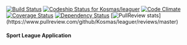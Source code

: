 [![Build Status](https://travis-ci.org/Kosmas/leaguer.png?branch=master)](https://travis-ci.org/Kosmas/leaguer)
[![Codeship Status for Kosmas/leaguer](https://www.codeship.io/projects/b38b2e50-2d20-0132-b42c-2ed46d809325/status)](https://www.codeship.io/projects/39120)
[![Code Climate](https://codeclimate.com/github/Kosmas/leaguer.png)](https://codeclimate.com/github/Kosmas/leaguer)
[![Coverage Status](https://coveralls.io/repos/Kosmas/leaguer/badge.png?branch=master)](https://coveralls.io/r/Kosmas/leaguer?branch=master)
[![Dependency Status](https://gemnasium.com/Kosmas/leaguer.png)](https://gemnasium.com/Kosmas/leaguer)
[![PullReview stats](https://www.pullreview.com/github/Kosmas/leaguer/badges/master.svg?)](https://www.pullreview.com/github/Kosmas/leaguer/reviews/master)
#### Sport League Application
